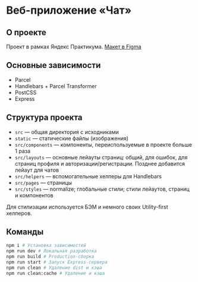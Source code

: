 # Веб-приложение «Чат»

## О проекте

Проект в рамках Яндекс Практикума.
[Макет в Figma](https://www.figma.com/file/bz3fUfefTOGr6PPyeUTwxR/YaChat?node-id=5%3A895)


## Основные зависимости

- Parcel
- Handlebars + Parcel Transformer
- PostCSS
- Express


## Структура проекта

- `src` ­— общая директория с исходниками
- `static` ­— статические файлы (изображения)
- `src/components` — компоненты, переиспользуемые в проекте больше 1 раза
- `src/layouts` — основные лейауты страниц: общий, для ошибок, для страниц профиля и авторизации/регистрации. Позднее добавится лейаут для чатов
- `src/helpers` — вспомогательные хелперы для Handlebars
- `src/pages` — страницы
- `src/styles` — normalize; глобальные стили; стили лейаутов, страниц и компонентов

Для стилизации используется БЭМ и немного своих Utility-first хелперов.


## Команды

```bash
npm i # Установка зависимостей
npm run dev # Локальная разработка
npm run build # Production-сборка
npm run start # Запуск Express-сервера
npm run clean # Удаление dist и кэша
npm run clean:cache # Удаление и кэша
```
